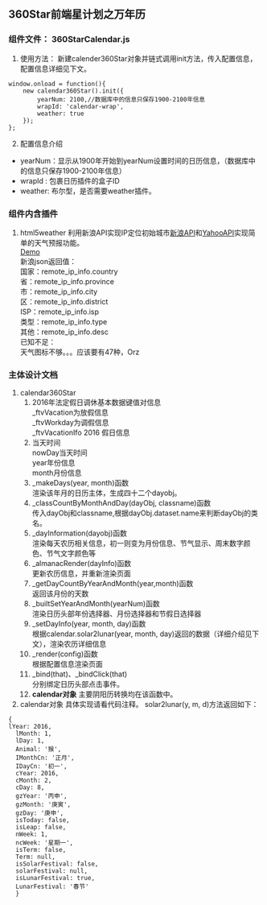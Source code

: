 ## 360Star前端星计划之万年历
### 组件文件： 360StarCalendar.js    
1. 使用方法：
新建calender360Star对象并链式调用init方法，传入配置信息，配置信息详细见下文。    
```
window.onload = function(){
    new calendar360Star().init({
        yearNum: 2100,//数据库中的信息只保存1900-2100年信息
        wrapId: 'calendar-wrap',
        weather: true
    });
};
```    
2. 配置信息介绍
  - yearNum：显示从1900年开始到yearNum设置时间的日历信息，（数据库中的信息只保存1900-2100年信息）
  - wrapId : 包裹日历插件的盒子ID
  - weather: 布尔型，是否需要weather插件。
    
### 组件内含插件
1. html5weather
利用新浪API实现IP定位初始城市[新浪API](http://int.dpool.sina.com.cn/iplookup/iplookup.php?format=js)和[YahooAPI](https://developer.yahoo.com/weather/documentation.html)实现简单的天气预报功能。    
[Demo](http://la413972057.github.io/html5weather/)    
新浪json返回值：    
国家：remote_ip_info.country    
省：remote_ip_info.province    
市：remote_ip_info.city    
区：remote_ip_info.district    
ISP：remote_ip_info.isp    
类型：remote_ip_info.type    
其他：remote_ip_info.desc    
已知不足：    
天气图标不够。。。应该要有47种，Orz   
 
### 主体设计文档
1. calendar360Star
    1. 2016年法定假日调休基本数据键值对信息    
      _ftvVacation为放假信息    
      _ftvWorkday为调假信息    
      _ftvVacationIfo 2016 假日信息    
    2. 当天时间    
      nowDay当天时间    
      year年份信息    
      month月份信息    
    3. _makeDays(year, month)函数    
      渲染该年月的日历主体，生成四十二个dayobj。
    4. _classCountByMonthAndDay(dayObj, classname)函数    
      传入dayObj和classname,根据dayObj.dataset.name来判断dayObj的类名。
    5. _dayInformation(dayobj)函数      
      渲染每天农历相关信息，初一则变为月份信息、节气显示、周末数字颜色、节气文字颜色等
    6. _almanacRender(dayInfo)函数      
      更新农历信息，并重新渲染页面
    7. _getDayCountByYearAndMonth(year,month)函数    
      返回该月份的天数
    8. _builtSetYearAndMonth(yearNum)函数    
      渲染日历头部年份选择器、月份选择器和节假日选择器
    9. _setDayInfo(year, month, day)函数    
      根据calendar.solar2lunar(year, month, day)返回的数据（详细介绍见下文），渲染农历详细信息
    10. _render(config)函数    
      根据配置信息渲染页面
    11. _bind(that)、_bindClick(that)    
      分别绑定日历头部点击事件。
    12. **calendar对象**
      主要阴阳历转换均在该函数中。
2. calendar对象
  具体实现请看代码注释。
  solar2lunar(y, m, d)方法返回如下：    
  ```
  { 
  lYear: 2016,
    lMonth: 1,
    lDay: 1,
    Animal: '猴',
    IMonthCn: '正月',
    IDayCn: '初一',
    cYear: 2016,
    cMonth: 2,
    cDay: 8,
    gzYear: '丙申',
    gzMonth: '庚寅',
    gzDay: '庚申',
    isToday: false,
    isLeap: false,
    nWeek: 1,
    ncWeek: '星期一',
    isTerm: false,
    Term: null,
    isSolarFestival: false,
    solarFestival: null,
    isLunarFestival: true,
    LunarFestival: '春节' 
    }
  ```